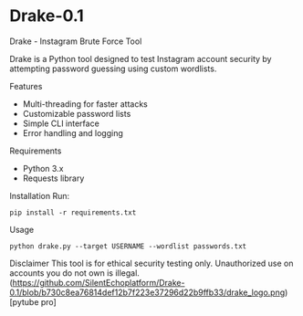 # Drake-0.1
Drake - Instagram Brute Force Tool

Drake is a Python tool designed to test Instagram account security by attempting password guessing using custom wordlists.

Features
- Multi-threading for faster attacks
- Customizable password lists
- Simple CLI interface
- Error handling and logging

Requirements
- Python 3.x
- Requests library

Installation
Run:
```
pip install -r requirements.txt
```

Usage
```
python drake.py --target USERNAME --wordlist passwords.txt
```

Disclaimer
This tool is for ethical security testing only. Unauthorized use on accounts you do not own is illegal.
(https://github.com/SilentEchoplatform/Drake-0.1/blob/b730c8ea76814def12b7f223e37296d22b9ffb33/drake_logo.png)[pytube pro]
